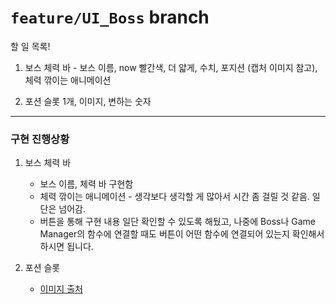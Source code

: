 # `feature/UI_Boss` branch

할 일 목록!

1. 보스 체력 바 - 보스 이름, now 빨간색, 더 얇게, 수치, 포지션 (캡처 이미지 참고), 체력 깎이는 애니메이션

2. 포션 슬롯 1개, 이미지, 변하는 숫자

---

### 구현 진행상황

1. 보스 체력 바
    - 보스 이름, 체력 바 구현함
    - 체력 깎이는 애니메이션 - 생각보다 생각할 게 많아서 시간 좀 걸릴 것 같음. 일단은 넘어감.
    - 버튼을 통해 구현 내용 일단 확인할 수 있도록 해뒀고, 나중에 Boss나 Game Manager의 함수에 연결할 때도 버튼이 어떤 함수에 연결되어 있는지 확인해서 하시면 됩니다.

2. 포션 슬롯
    - [이미지 출처](https://www.pngegg.com/en/png-yoagx/download#goog_rewarded)
